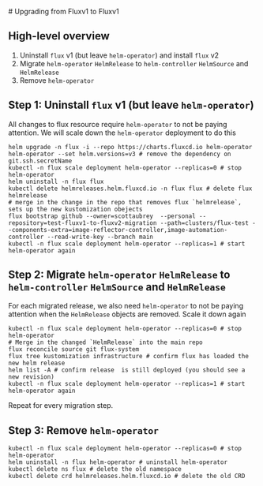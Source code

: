 # Upgrading from Fluxv1 to Fluxv1

## High-level overview

1. Uninstall `flux` v1 (but leave `helm-operator`) and install `flux` v2
2. Migrate `helm-operator` `HelmRelease` to `helm-controller` `HelmSource` and `HelmRelease`
3. Remove `helm-operator`

## Step 1: Uninstall `flux` v1 (but leave `helm-operator`)

All changes to flux resource require `helm-operator` to not be paying attention. We will scale down the `helm-operator` deployment to do this

```shell
helm upgrade -n flux -i --repo https://charts.fluxcd.io helm-operator helm-operator --set helm.versions=v3 # remove the dependency on git.ssh.secretName
kubectl -n flux scale deployment helm-operator --replicas=0 # stop helm-operator
helm uninstall -n flux flux
kubectl delete helmreleases.helm.fluxcd.io -n flux flux # delete flux helmrelease
# merge in the change in the repo that removes flux `helmrelease`, sets up the new kustomization obejects
flux bootstrap github --owner=scottaubrey  --personal --repository=test-fluxv1-to-fluxv2-migration --path=clusters/flux-test --components-extra=image-reflector-controller,image-automation-controller --read-write-key --branch main
kubectl -n flux scale deployment helm-operator --replicas=1 # start helm-operator again
```

## Step 2: Migrate `helm-operator` `HelmRelease` to `helm-controller` `HelmSource` and `HelmRelease`

For each migrated release, we also need `helm-operator` to not be paying attention when the `HelmRelease` objects are removed. Scale it down again

```shell
kubectl -n flux scale deployment helm-operator --replicas=0 # stop helm-operator
# Merge in the changed `HelmRelease` into the main repo
flux reconcile source git flux-system
flux tree kustomization infrastructure # confirm flux has loaded the new helm release
helm list -A # confirm release  is still deployed (you should see a new revision)
kubectl -n flux scale deployment helm-operator --replicas=1 # start helm-operator again
```

Repeat for every migration step.

## Step 3: Remove `helm-operator`

```shell
kubectl -n flux scale deployment helm-operator --replicas=0 # stop helm-operator
helm uninstall -n flux helm-operator # uninstall helm-operator
kubectl delete ns flux # delete the old namespace
kubectl delete crd helmreleases.helm.fluxcd.io # delete the old CRD
```
